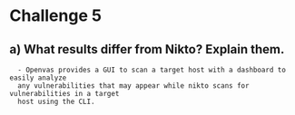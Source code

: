 # Challenge 5

## a) What results differ from Nikto? Explain them.

      - Openvas provides a GUI to scan a target host with a dashboard to easily analyze 
      any vulnerabilities that may appear while nikto scans for vulnerabilities in a target 
      host using the CLI.
